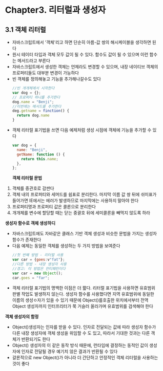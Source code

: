 # Chapter3. 리터럴과 생성자

## **3.1 객체 리터럴**

- 자바스크립트에서 '객체'리고 하면 단순히 아름-값 쌍의 해시케이블을 생각하면 된다
- 원시 테이터 타입과 객체 모두 값이 될 수 있다. 함수도 값이 될 수 있으며 이런 함수는 메서드라고 부른다
- 자바스크립트에서 생성한 객체는 언제라도 변경할 수 있으며, 내장 네이티브 객체의 프로퍼티들도 대부분 변경이 가능하다
- 빈 객체를 정의해놓고 기능을 추가해나갈수도 있다
  ```javascript
  //빈 개개체에서 시작한다
  var dog = {};
  // 프로퍼티 하나를 추가한다
  dog.name = "Benji";
  //이번에는 메서드를 추가한다
  deg.getname = finction() {
    return dog.name
  }
  ```
- 객체 리터럴 표기법을 쓰면 다음 예제처럼 생성 시점에 객체에 기능을 추가할 수 있다
  ```javascript
  var dog = {
    name: "Benji",
    getName: function () {
      return this.name;
    },
  };
  ```
  **객체 리터럴 문법**

1. 객체를 중관호로 감싼다
2. 객체 내의 프로퍼티와 세머드를 쉼표로 분리한다. 마지막 이름 값 쌍 뒤에 쉬미표가 들어가면 IE에서는 에러가 발생하므로 마지막에는 사용하지 말아야 한다
3. 프로퍼티명과 프로퍼티 값은 콜론으로 분리한다
4. 개개체를 변수에 할당할 때는 닫는 중괄호 뒤에 세미콜론을 빼먹지 않도록 하라

**생성자 함수로 객체 생성하디**

- 자바스크립트에도 자바같은 클래스 기반 객체 생성과 비슷한 문법을 가지는 생성자 함수가 존재한다
- 다음 예제는 동일한 객체를 생성하는 두 가지 방법을 보여준다
  ```javascript
  //첫 번째 방법 - 리터럴 사용
  var car = {goes:v"fat"};
  //다른 방법 - 내장 생성자 사용
  //경고: 이 방법은 안티패턴이다
  var car = new Object();
  car.goes = "far";
  ```
- 객체 리터럴 표기법의 명백한 이점은 더 짧다. 리터럴 표기법을 사용하면 유효범위 판별 작업도 발생하지 않는다. 생성자 함수를 사용했다면 지역 유효범위에 동일한 이름의 생성ㅇ자가 있을 수 있기 때문에 Object()를호출한 위치에서부터 전역 Object 생성자까지 인터프리터가 쭉 거슬러 올라가며 유효범위를 검색해야 한다

**객체 생성자의 함정**

- Object()생성자는 인자를 받을 수 있다. 인자로 전달되는 값에 따라 생성자 함수가 다른 내장 생성자에 객체 생성을 위임할 수 도 있고, 따라서 기대한 것과는 다른 객체가 반환되기도 한다
- Object() 생성자의 이 같은 동작 방식 때문에, 런타임에 결정하는 동적인 값이 생성자에 인자로 전달될 경우 예기치 않은 결과가 반환될 수 있다
- 걀론적으로 new Object()가 아니라 더 간단하고 안정적인 객체 리터럴을 사용하는 것이 좋다

